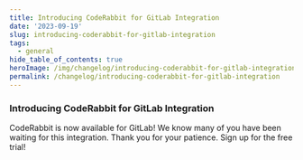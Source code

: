 ```yaml
---
title: Introducing CodeRabbit for GitLab Integration
date: '2023-09-19'
slug: introducing-coderabbit-for-gitlab-integration
tags:
  - general
hide_table_of_contents: true
heroImage: /img/changelog/introducing-coderabbit-for-gitlab-integration-hero.webp
permalink: /changelog/introducing-coderabbit-for-gitlab-integration
---
```


### Introducing CodeRabbit for GitLab Integration

CodeRabbit is now available for GitLab! We know many of you have been waiting for this integration. Thank you for your patience. Sign up for the free trial!
